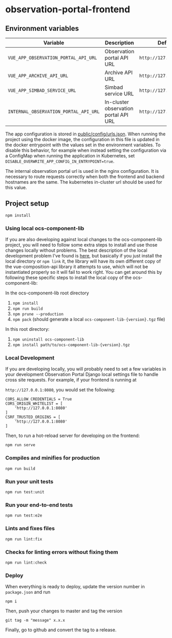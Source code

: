# observation-portal-frontend

## Environment variables

| Variable                              | Description                           | Default                 |
| ------------------------------------- | ------------------------------------- | ----------------------- |
| `VUE_APP_OBSERVATION_PORTAL_API_URL`  | Observation portal API URL            | `http://127.0.0.1:8000` |
| `VUE_APP_ARCHIVE_API_URL`             | Archive API URL                       | `http://127.0.0.1:8000` |
| `VUE_APP_SIMBAD_SERVICE_URL`          | Simbad service URL                    | `http://127.0.0.1:8000` |
| `INTERNAL_OBSERVATION_PORTAL_API_URL` | In-cluster observation portal API URL | `http://127.0.0.1:8000` |

The app configuration is stored in [public/config/urls.json](public/config/urls.json). When
running the project using the docker image, the configuration in this file is updated in the
docker entrypoint with the values set in the environment variables. To disable this behavior,
for example when instead setting the configuration via a ConfigMap when running the application
in Kubernetes, set `DISABLE_OVERWRITE_APP_CONFIG_IN_ENTRYPOINT=true`.

The internal observation portal url is used in the nginx configuration. It is necessary to route requests correctly
when both the frontend and backend hostnames are the same. The kubernetes in-cluster url should be used for this value.

## Project setup
```
npm install
```

### Using local ocs-component-lib
If you are also developing against local changes to the ocs-component-lib project, you will need to follow some extra steps to install and use those changes locally without problems. The best description of the local development problem I've found is [here](https://stackoverflow.com/questions/64864935/runtime-error-integrating-a-component-lib-that-uses-vue-composition-api-you-m), but basically if you just install the local directory or `npm link` it, the library will have its own different copy of the vue-composition-api library it attempts to use, which will not be instantiated properly so it will fail to work right. You can get around this by following these specific steps to install the local copy of the ocs-component-lib:

In the ocs-component-lib root directory
1. `npm install`
2. `npm run build`
3. `npm prune --production`
4. `npm pack` (should generate a local `ocs-component-lib-{version}.tgz` file)

In this root directory:
1. `npm uninstall ocs-component-lib`
2. `npm install path/to/ocs-component-lib-{version}.tgz`

### Local Development

If you are developing locally, you will probably need to set a few variables in your development Observation
Portal Django local settings file to handle cross site requests. For example, if your frontend is running at

`http://127.0.0.1:8080`, you would set the following:

```
CORS_ALLOW_CREDENTIALS = True
CORS_ORIGIN_WHITELIST = [
    'http://127.0.0.1:8080'
]
CSRF_TRUSTED_ORIGINS = [
    'http://127.0.0.1:8080'
]
```

Then, to run a hot-reload server for developing on the frontend:
```
npm run serve
```

### Compiles and minifies for production
```
npm run build
```

### Run your unit tests
```
npm run test:unit
```

### Run your end-to-end tests
```
npm run test:e2e
```

### Lints and fixes files
```
npm run lint:fix
```

### Checks for linting errors without fixing them
```
npm run lint:check
```

### Deploy
When everything is ready to deploy, update the version number in `package.json` and run
```
npm i
```

Then, push your changes to master and tag the version 
```
git tag -m "message" x.x.x
```

Finally, go to github and convert the tag to a release.
